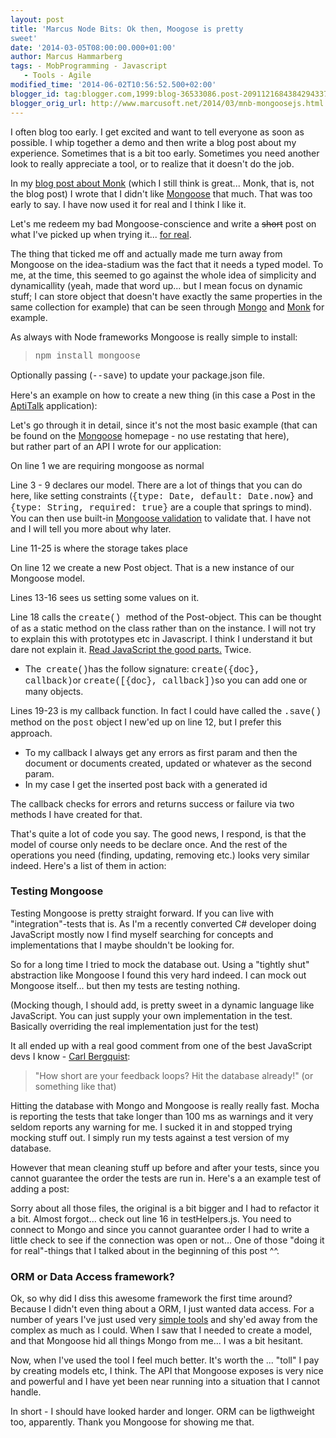 ```yaml
---
layout: post
title: 'Marcus Node Bits: Ok then, Moogose is pretty
sweet'
date: '2014-03-05T08:00:00.000+01:00'
author: Marcus Hammarberg
tags: - MobProgramming - Javascript
   - Tools - Agile
modified_time: '2014-06-02T10:56:52.500+02:00'
blogger_id: tag:blogger.com,1999:blog-36533086.post-2091121684384294337
blogger_orig_url: http://www.marcusoft.net/2014/03/mnb-mongoosejs.html
---
```



<div dir="ltr" style="text-align: left;" trbidi="on">

I often blog too early. I get excited and want to tell everyone as soon
as possible. I whip together a demo and then write a blog post about my
experience. Sometimes that is a bit too early. Sometimes you need
another look to really appreciate a tool, or to realize that it doesn't
do the job.

In my <a href="http://www.marcusoft.net/2014/02/mnb-monk.html"
target="_blank">blog post about Monk</a> (which I still think is
great... Monk, that is, not the blog post) I wrote that I didn't like
<a href="http://mongoosejs.com/" target="_blank">Mongoose</a> that much.
That was too early to say. I have now used it for real and I think I
like it.

Let's me redeem my bad Mongoose-conscience and write a ~~short~~ post on
what I've picked up when trying it...
<a href="http://github.com/aptitud/AptiTalk" target="_blank">for
real</a>.

The thing that ticked me off and actually made me
turn away from Mongoose on the idea-stadium was the fact that it needs a
typed model. To me, at the time, this seemed to go against the whole
idea of simplicity and dynamicallity (yeah, made that word up... but I
mean focus on dynamic stuff; I can store object that doesn't have
exactly the same properties in the same collection for example) that can
be seen through
<a href="http://www.mongodb.org/" target="_blank">Mongo</a> and
<a href="https://github.com/LearnBoost/monk" target="_blank">Monk</a>
for example.

<div>


As always with Node frameworks Mongoose is really simple to install:

> <span style="font-family: Courier New, Courier, monospace;">npm
> install mongoose</span>

Optionally passing (<span
style="font-family: Courier New, Courier, monospace;">--save</span>) to
update your package.json file.


</div>

<div>

Here's an example on how to create a new thing (in this case a Post in
the <a href="http://github.com/aptitud/AptiTalk"
target="_blank">AptiTalk</a> application):

</div>

<div>

</div>

<div>

Let's go through it in detail, since it's not the most basic example
(that can be found on
the <a href="http://mongoosejs.com/" target="_blank">Mongoose</a> homepage -
no use restating that here), but rather part of an API I wrote for our
application:

</div>

<div>

On line 1 we are requiring mongoose as normal

Line 3 - 9 declares our model. There are a lot of things that you can do
here, like setting constraints (<span
style="font-family: Courier New, Courier, monospace;">{type: Date,
default: Date.now}</span> and <span
style="font-family: Courier New, Courier, monospace;">{type: String,
required: true}</span> are a couple that springs to mind). You can then
use built-in <a href="http://mongoosejs.com/docs/validation.html"
target="_blank">Mongoose validation</a> to validate that. I have not and
I will tell you more about why later. 

Line 11-25 is where the storage takes place

On line 12 we create a new Post object. That is a new instance of our
Mongoose model. 

Lines 13-16 sees us setting some values on it. 

Line 18 calls the <span
style="font-family: Courier New, Courier, monospace;">create()
</span><span style="font-family: inherit;">method of the Post-object.
This can be thought of as a static method on the class rather than on
the instance. I will not try to explain this with prototypes etc in
Javascript. I think I understand it but dare not explain it. <a
href="http://www.amazon.com/JavaScript-Good-Parts-Douglas-Crockford/dp/0596517742"
target="_blank">Read JavaScript the good parts.</a> Twice.</span>

-   <span style="font-family: inherit;">The  <span
    style="font-family: 'Courier New', Courier, monospace;">create()</span>has
    the follow signature: <span
    style="font-family: 'Courier New', Courier, monospace;">create({doc},
    callback)</span>or <span
    style="font-family: 'Courier New', Courier, monospace;">create(\[{doc},
    callback\])</span>so you can add one or many objects.</span>

<span style="font-family: inherit;">Lines 19-23 is my callback function.
In fact I could have called the </span><span
style="font-family: Courier New, Courier, monospace;">.save()</span><span
style="font-family: inherit;"> method on the </span><span
style="font-family: Courier New, Courier, monospace;">post</span><span
style="font-family: inherit;"> object I new'ed up on line 12, but I
prefer this approach. </span>

-   To my callback I always get any errors as first param and then the
    document or documents created, updated or whatever as the second
    param. 
-   In my case I get the inserted post back with a generated id

The callback checks for errors and returns success or failure via two
methods I have created for that. 

<div>

That's quite a lot of code you say. The good news, I respond, is that
the model of course only needs to be declare once. And the rest of the
operations you need (finding, updating, removing etc.) looks very
similar indeed. Here's a list of them in action:

</div>

</div>



<div>

###

### Testing Mongoose

<div>

Testing Mongoose is pretty straight forward. If you can live with
"integration"-tests that is. As I'm a recently converted C# developer
doing JavaScript mostly now I find myself searching for concepts and
implementations that I maybe shouldn't be looking for. 

</div>

<div>



</div>

<div>

So for a long time I tried to mock the database out. Using a "tightly
shut" abstraction like Mongoose I found this very hard indeed. I can
mock out Mongoose itself... but then my tests are testing nothing. 

</div>

<div>



</div>

<div>

(Mocking though, I should add, is pretty sweet in a dynamic language
like JavaScript. You can just supply your own implementation in the
test. Basically overriding the real implementation just for the test)

</div>

<div>



</div>

<div>

It all ended up with a real good comment from one of the best JavaScript
devs I know
- <a href="https://twitter.com/CarlBergquist" target="_blank">Carl
Bergquist</a>:

</div>

> "How short are your feedback loops? Hit the database already!" (or
> something like that) 

Hitting the database with Mongo and Mongoose is really really fast.
Mocha is reporting the tests that take longer than 100 ms as warnings
and it very seldom reports any warning for me. I sucked it in and
stopped trying mocking stuff out. I simply run my tests against a test
version of my database.

However that mean cleaning stuff up before and after your tests, since
you cannot guarantee the order the tests are run in.
Here's a an example test of adding a post:

Sorry about all those files, the original is a bit bigger and I had to
refactor it a bit.
Almost forgot... check out line 16 in testHelpers.js. You need to
connect to Mongo and since you cannot guarantee order I had to write a
little check to see if the connection was open or not... One of those
"doing it for real"-things that I talked about in the beginning of this
post ^^.

### ORM or Data Access framework?

</div>

<div>

Ok, so why did I diss this awesome framework the first time around?
Because I didn't even thing about a ORM, I just wanted data access. For
a number of years I've just used very
<a href="https://github.com/markrendle/Simple.Data"
target="_blank">simple tools</a> and shy'ed away from the complex as
much as I could. When I saw that I needed to create a model, and that
Mongoose hid all things Mongo from me... I was a bit hesitant. 

</div>

<div>

Now, when I've used the tool I feel much better. It's worth the ...
"toll" I pay by creating models etc, I think. The API that Mongoose
exposes is very nice and powerful and I have yet been near running into
a situation that I cannot handle. 

</div>

<div>



</div>

<div>

In short - I should have looked harder and longer. ORM can be
ligthweight too, apparently. Thank you Mongoose for showing me that. 

</div>

</div>
